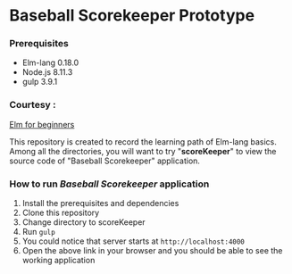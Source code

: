# Baseball Scorekeeper Prototype

### Prerequisites
* Elm-lang 0.18.0
* Node.js 8.11.3
* gulp 3.9.1

### Courtesy :
[Elm for beginners](https://courses.knowthen.com/courses/enrolled/86520)

This repository is created to record the learning path of Elm-lang basics.
Among all the directories, you will want to try "**scoreKeeper**" to view the source code of "Baseball Scorekeeper" application.

### How to run _Baseball Scorekeeper_ application
1. Install the prerequisites and dependencies
2. Clone this repository
3. Change directory to scoreKeeper
4. Run `gulp` 
5. You could notice that server starts at `http://localhost:4000`
6. Open the above link in your browser and you should be able to see the working application
